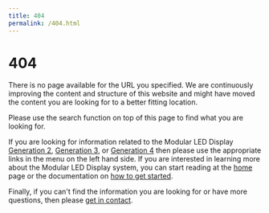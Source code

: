 ```yaml
---
title: 404
permalink: /404.html
---
```


# 404

There is no page available for the URL you specified. We are continuously improving the content and structure of this website and might have moved the content you are looking for to a better fitting location.

Please use the search function on top of this page to find what you are looking for.

If you are looking for information related to the Modular LED Display [Generation 2]({{site.baseurl}}/G2/), [Generation 3]({{site.baseurl}}/G3/), or [Generation 4]({{site.baseurl}}/G4/) then please use the appropriate links in the menu on the left hand side. If you are interested in learning more about the Modular LED Display system, you can start reading at the [home]({{site.baseurl}}) page or the documentation on [how to get started]({{site.baseurl}}/docs/getting-started.html).

Finally, if you can't find the information you are looking for or have more questions, then please [get in contact]({{site.baseurl}}/Contact).